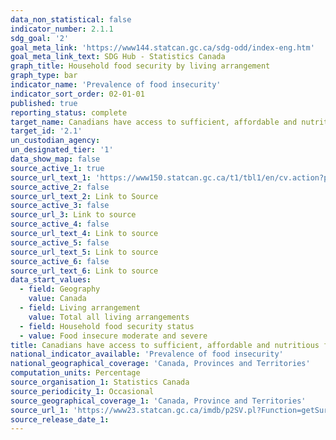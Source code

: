 ```yaml
---
data_non_statistical: false
indicator_number: 2.1.1
sdg_goal: '2'
goal_meta_link: 'https://www144.statcan.gc.ca/sdg-odd/index-eng.htm'
goal_meta_link_text: SDG Hub - Statistics Canada
graph_title: Household food security by living arrangement
graph_type: bar
indicator_name: 'Prevalence of food insecurity'
indicator_sort_order: 02-01-01
published: true
reporting_status: complete
target_name: Canadians have access to sufficient, affordable and nutritious food
target_id: '2.1'
un_custodian_agency: 
un_designated_tier: '1'
data_show_map: false
source_active_1: true
source_url_text_1: 'https://www150.statcan.gc.ca/t1/tbl1/en/cv.action?pid=1310038501'
source_active_2: false
source_url_text_2: Link to Source
source_active_3: false
source_url_3: Link to source
source_active_4: false
source_url_text_4: Link to source
source_active_5: false
source_url_text_5: Link to source
source_active_6: false
source_url_text_6: Link to source
data_start_values:
  - field: Geography
    value: Canada
  - field: Living arrangement
    value: Total all living arrangements
  - field: Household food security status
  - value: Food insecure moderate and severe
title: Canadians have access to sufficient, affordable and nutritious food
national_indicator_available: 'Prevalence of food insecurity'
national_geographical_coverage: 'Canada, Provinces and Territories'
computation_units: Percentage
source_organisation_1: Statistics Canada
source_periodicity_1: Occasional
source_geographical_coverage_1: 'Canada, Province and Territories'
source_url_1: 'https://www23.statcan.gc.ca/imdb/p2SV.pl?Function=getSurvey&SDDS=3226'
source_release_date_1: 
---
```


